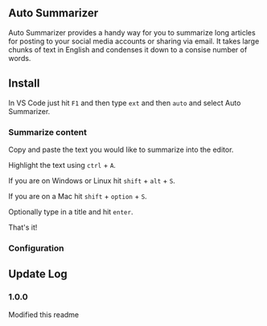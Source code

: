 ## Auto Summarizer

Auto Summarizer provides a handy way for you to summarize long articles for posting to your social media accounts or sharing via email. It takes large chunks of text in English and condenses it down to a consise number of words.

## Install

In VS Code just hit `F1` and then type `ext` and then `auto` and select Auto Summarizer.

### Summarize content

Copy and paste the text you would like to summarize into the editor.

Highlight the text using `ctrl` + `A`.

If you are on Windows or Linux hit `shift` + `alt` + `S`.

If you are on a Mac hit `shift` + `option` + `S`.

Optionally type in a title and hit `enter`.

That's it!

### Configuration

## Update Log
### 1.0.0
Modified this readme